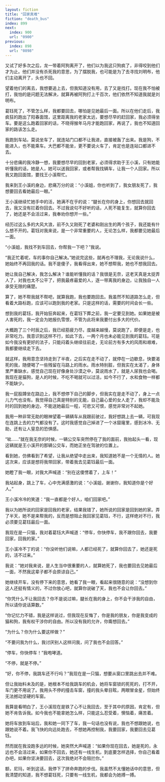 ```yaml
---
layout: fiction
title: "回家真难"
fiction: "death_bus"
index: 899
next:
  index: 900
  url: "0900"
previous:
  index: 898
  url: "0898"
---
```

又试了好多次之后，龙一带着阿狗离开了，他们以为我这只狗疯了，非得咬到他们才为止。他们并没有杀死我的意思，为了摆脱我，也可能是为了去寻找刘明布，他们主动离开了，头也不回。

望着他们的离去，我想要追上去，但我知道没有用，去了又是找打。现在我不怕被打，我怕的是问题无法解决，就算再被阿狗打上千百次，他们依然不知道我就是刘明布。

葛钰死了，不管怎么样，我都要回去，哪怕是见她最后一面。所以在他们走后，我疯狂的跑出了阳春面馆，这里距离我的老家太远，要想尽早的赶回家，我必须得坐车。要是这么跑着回家的话，不晓得猴年马月才能跑回家，再说了，我也不知道回家的路该怎么走。

我跑到车站，莫说坐车了，就连站门口都不让我进，直接被轰了出来。我是狗，不能进入，也不能乘车。大巴都不能坐，更不要说火车了，肯定也是连站口都进不去。

十分悲痛的我冷静一想，我要想尽早的回到老家，必须得求助于王小溪，只有她能听懂我的话，她是人，她可以送我回家，或者帮我找辆车，让我一个人回家。所以我又跑回面馆，要找王小溪帮忙。

我来到王小溪的身边，悲痛万分的说：“小溪姐，你也听到了，我女朋友死了，我想要回去看她最后一眼。”

王小溪继续忙她手中的活，她满不在乎的说：“腿长在你的身上，你想回去就回去，我又没有拦着你回去。不过我说句不好听的话，人死不能复生，就算你回去了，她还是不会活过来，我奉劝你想开一些。”

经历过这么多的大风大浪，前不久又刚死了老婆和刚出生的两个孩子，我还能有什么想不开的。葛钰对我来说，是一个非常重要的人，无论怎么样，我都要见她最后一面。

“小溪姐，我找不到车回去，你帮我一下吧？”我说。

“我正忙着呢，车的事你自己解决。”她说完这些，就再也不理我，无论我说什么，她始终不再回我的话。我不是傻子，我看得出来，她不想帮我，她也不想我回去。

她让我自己解决，我怎么解决？谁能听懂我的话？我很是无奈，这老天真是太捉弄人了，对我也太不公平了，把我最疼最爱的人，逐一带离我的身边，让我独自一人承受无限的痛楚。

算了，她不帮我就不帮吧，就算我跑，我也要跑回去。我虽然不知道路怎么走，但看着大路标跑，应该可以跑到我的老家。只是这样的话，需要的时间会长一些。

想到我的葛钰，我开始狂奔起来，在葛钰下葬之前，我一定要见到她。如果她是被人害死的，我一定会为她报仇雪恨，不管为此将来我要付出多大的代价。

大概跑了三个时辰之后，我已经筋疲力尽，度越来越慢，莫说跑了，即便是走，也非常吃力。我意识到这样不行，如此下去，一两个月也未必能见到我的葛钰。可是如今我没有更好的法子，只能闷着头继续往前走，无论前方有多大的风雨和艰难，我都要继续走下去。

就这样，我用意念坚持走到了半夜，之后实在走不动了，就停在一边歇息，快要渴死的我，随便喝了一些残留在马路上的雨水。雨水特别脏，但我实在太渴了，身体里严重缺水，感觉自己现在好像身处沙漠之中，莫说雨水了，就是人尿我也会喝。我现在是猫狗，是人的时候，不吃不喝就可以过活，如今不行了，水和食物一样都不能缺少。

我一屁股蹲坐在路边上，我不想停下自己的脚步，但我实在是走不动了，身上一点儿力气也没有。我觉得自己真是特别的无能，自己最心爱的女人走了，我却不能及时的回到她的身边，不能送她最后一程，可悲又可恨，感觉非常对不起她。

我用一种非常无助的眼神望着一辆辆车从我跟前驶过，我好想跳上去一辆，可我现在连跳上去的力气都没有了。这时我感觉自己掉进了一个冰窟窿里，感到冰冷、无助，还有让人窒息的恐惧感。

“呲……”就在我无奈的时候，一辆公交车突然停在了我的面前，我抬起头一看，现这辆就是王小溪开的那辆公交车，而她正坐在驾驶的位置上。

看到她，仿佛看到了希望，让我从绝望中走出来，我知道她不是一个无情的人。她这次来，应该是想将我带回家，带着我去见葛钰最后一面。

她瞪了我一眼，对我大声喊道：“别在这傻愣着了，上车！”

我站起身，跳上了车，心中充满感激的说：“小溪姐，谢谢你，我知道你是个好人。”

王小溪冷冷的笑道：“我一直都是个好人，咱们回家吧。”

我以为她所说的回家是回我的老家，结果我错了，她所说的回家是回到她的家。弄了半天，她不是来帮我的，反而是想阻止我回家见葛钰，不行，这样绝对不行，我必须要见葛钰最后一面。

我现在是一只猫，我对着葛钰大声喊道：“停车，你快停车，我不跟你回去，我要回家，回我的家。”

王小溪冷不丁的说：“你没听他们说嘛，人都已经死了，就算你回去了，她还是死的，活不过来。”

我说：“她对我来说，是人生当中很重要的人，就算她死了，我也要回去见她最后一面，不然我这辈子都不会原谅自己。”

她继续开车，没有停下来的意思，她看了我一眼，看起来很随意的说：“没想到你这人还挺有情义的，不过你放心吧，就算你说破了天，我也不会让你回去。”

“你凭什么不让我回去？你不是说过嘛，腿长在我的身上，你不会干涉我的自由，所以请你说话算数。”

“你记忆力不错，我是这样说过，但我现在反悔了，你是我的朋友，你是我变成的猫和狗，我有权干涉你的自由。所以没有我的允许，你甭想回去。”

“为什么？你为什么要这样做？”

“不要问我为什么，我讨厌别人这样问我，问了我也不会回答。”

“停车，你快停车！”我咆哮道。

“不停，就是不停。”

“好，你不停，我跳车还不行吗？”我现在是一只猫，想要从窗口里跳出去并不难。

但让我始料未及的是，她根本不给我跳车的机会，她将车窗锁的死死的，打不开，车门更不用说了。我用头不停的撞击车窗，撞的我头晕目眩，两眼冒金星，但始终无法撼动坚硬的车窗。

我算是看明白了，王小溪现在是铁了心不让我回去，至于其中的原因，肯定有，但她不肯告诉我。如今我也不能拿她怎么样，只能这么忍受着，懊恼着，痛苦着。

她将车放到车站后，我和她一同下了车，我一句话也没有说，我也不想跟她说，也跟她说不着。我飞快的向远处跑去，不想她再控制我，我要回家，我要回去见葛钰。

然而就在我没跑多远的时候，她突然大声喊道：“如果你现在回去，她是死的，永远也不会活过来，如果你不回去，她还有一线生机，到底要怎样选择，你自己看着办吧，如果你坚决要回去，这次我绝对不会阻拦你。”

额，尼玛，听到这话，我停下了拼命奔跑的步伐。我虽然不太懂她话中的意思，但我清楚的知道，我不想葛钰死，只要有一线生机，我都会为她搏一搏。